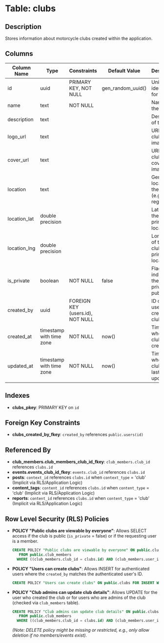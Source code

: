 # Table: clubs

## Description
Stores information about motorcycle clubs created within the application.

## Columns

| Column Name  | Type                     | Constraints                  | Default Value | Description                                      |
|--------------|--------------------------|------------------------------|---------------|--------------------------------------------------|
| id           | uuid                     | PRIMARY KEY, NOT NULL        | gen_random_uuid() | Unique identifier for the club.                  |
| name         | text                     | NOT NULL                     |               | Name of the club.                                |
| description  | text                     |                              |               | Description of the club.                         |
| logo_url     | text                     |                              |               | URL to the club's logo image.                    |
| cover_url    | text                     |                              |               | URL to the club's cover image.                   |
| location     | text                     |                              |               | General location of the club (e.g., city, region). |
| location_lat | double precision         |                              |               | Latitude of the club's primary location.         |
| location_lng | double precision         |                              |               | Longitude of the club's primary location.        |
| is_private   | boolean                  | NOT NULL                     | false         | Flag indicating if the club is private or public. |
| created_by   | uuid                     | FOREIGN KEY (users.id), NOT NULL |               | ID of the user who created the club.             |
| created_at   | timestamp with time zone | NOT NULL                     | now()         | Timestamp when the club was created.             |
| updated_at   | timestamp with time zone | NOT NULL                     | now()         | Timestamp when the club was last updated.        |

## Indexes

- **clubs_pkey**: PRIMARY KEY on `id`

## Foreign Key Constraints

- **clubs_created_by_fkey**: `created_by` references `public.users(id)`

## Referenced By

- **club_members.club_members_club_id_fkey**: `club_members.club_id` references `clubs.id`
- **events.events_club_id_fkey**: `events.club_id` references `clubs.id`
- **posts**: `context_id` references `clubs.id` when `context_type` = 'club' (Implicit via RLS/Application Logic)
- **content_tags**: `content_id` references `clubs.id` when `content_type` = 'club' (Implicit via RLS/Application Logic)
- **reports**: `content_id` references `clubs.id` when `content_type` = 'club' (Implicit via RLS/Application Logic)

## Row Level Security (RLS) Policies

- **POLICY "Public clubs are viewable by everyone"**: Allows SELECT access if the club is public (`is_private` = false) or if the requesting user is a member.
  ```sql
  CREATE POLICY "Public clubs are viewable by everyone" ON public.clubs FOR SELECT USING (((NOT is_private) OR (EXISTS ( SELECT 1
     FROM public.club_members
    WHERE ((club_members.club_id = clubs.id) AND (club_members.user_id = auth.uid()))))));
  ```
- **POLICY "Users can create clubs"**: Allows INSERT for authenticated users where the `created_by` matches the authenticated user's ID.
  ```sql
  CREATE POLICY "Users can create clubs" ON public.clubs FOR INSERT WITH CHECK (auth.uid() = created_by);
  ```
- **POLICY "Club admins can update club details"**: Allows UPDATE for the user who created the club or for users who are admins of the club (checked via `club_members` table).
  ```sql
  CREATE POLICY "Club admins can update club details" ON public.clubs FOR UPDATE USING (((auth.uid() = created_by) OR (EXISTS ( SELECT 1
     FROM public.club_members
    WHERE ((club_members.club_id = clubs.id) AND (club_members.user_id = auth.uid()) AND (club_members.role = 'admin'::text))))));
  ```
  *(Note: DELETE policy might be missing or restricted, e.g., only allow deletion if no members/events exist).*
